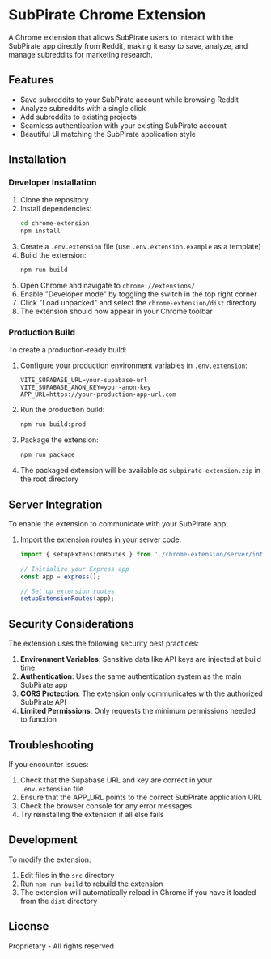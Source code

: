 # SubPirate Chrome Extension

A Chrome extension that allows SubPirate users to interact with the SubPirate app directly from Reddit, making it easy to save, analyze, and manage subreddits for marketing research.

## Features

- Save subreddits to your SubPirate account while browsing Reddit
- Analyze subreddits with a single click
- Add subreddits to existing projects
- Seamless authentication with your existing SubPirate account
- Beautiful UI matching the SubPirate application style

## Installation

### Developer Installation

1. Clone the repository
2. Install dependencies:
   ```bash
   cd chrome-extension
   npm install
   ```
3. Create a `.env.extension` file (use `.env.extension.example` as a template)
4. Build the extension:
   ```bash
   npm run build
   ```
5. Open Chrome and navigate to `chrome://extensions/`
6. Enable "Developer mode" by toggling the switch in the top right corner
7. Click "Load unpacked" and select the `chrome-extension/dist` directory
8. The extension should now appear in your Chrome toolbar

### Production Build

To create a production-ready build:

1. Configure your production environment variables in `.env.extension`:
   ```
   VITE_SUPABASE_URL=your-supabase-url
   VITE_SUPABASE_ANON_KEY=your-anon-key
   APP_URL=https://your-production-app-url.com
   ```

2. Run the production build:
   ```bash
   npm run build:prod
   ```

3. Package the extension:
   ```bash
   npm run package
   ```

4. The packaged extension will be available as `subpirate-extension.zip` in the root directory

## Server Integration

To enable the extension to communicate with your SubPirate app:

1. Import the extension routes in your server code:
   ```javascript
   import { setupExtensionRoutes } from './chrome-extension/server/integration';
   
   // Initialize your Express app
   const app = express();
   
   // Set up extension routes
   setupExtensionRoutes(app);
   ```

## Security Considerations

The extension uses the following security best practices:

1. **Environment Variables**: Sensitive data like API keys are injected at build time
2. **Authentication**: Uses the same authentication system as the main SubPirate app
3. **CORS Protection**: The extension only communicates with the authorized SubPirate API
4. **Limited Permissions**: Only requests the minimum permissions needed to function

## Troubleshooting

If you encounter issues:

1. Check that the Supabase URL and key are correct in your `.env.extension` file
2. Ensure that the APP_URL points to the correct SubPirate application URL
3. Check the browser console for any error messages
4. Try reinstalling the extension if all else fails

## Development

To modify the extension:

1. Edit files in the `src` directory
2. Run `npm run build` to rebuild the extension
3. The extension will automatically reload in Chrome if you have it loaded from the `dist` directory

## License

Proprietary - All rights reserved
